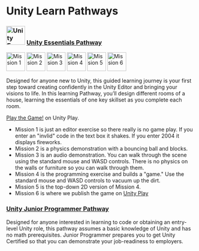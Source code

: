 # Unity Learn Pathways
### <a href="https://learn.unity.com/pathway/unity-essentials"><img alt="Unity Essentials" width="50px" src="https://images.credly.com/images/2ebece18-451f-4f69-868a-9b5edac57567/image.png"></a> [Unity Essentials Pathway](https://learn.unity.com/pathway/unity-essentials)

<p float="left">
<a href="https://learn.unity.com/mission/mission-1-editor-essentials">
<img alt="Mission 1" width="50px" src="https://unity-connect-prd.storage.googleapis.com/20240520/learn/images/ac3403d4-67e1-4043-991b-6024a6c7cb2c_Mission1_EditorEssential.png"></a>
<a href="https://learn.unity.com/mission/mission-2-3d-essentials">
<img alt="Mission 2" width="50px" src="https://unity-connect-prd.storage.googleapis.com/20240520/learn/images/fe7bd022-9127-4cd6-868d-6bea4bb50a82_Mission2_3DEssential.png"></a>
<a href="https://learn.unity.com/mission/mission-3-audio-essentials">
<img alt="Mission 3" width="50px" src="https://unity-connect-prd.storage.googleapis.com/20240520/learn/images/482b659b-a14b-4626-a835-1cd7400e4fa6_Mission3_AudioEssential.png"></a>
<a href="https://learn.unity.com/mission/mission-4-programming-essentials">
<img alt="Mission 4" width="50px" src="https://unity-connect-prd.storage.googleapis.com/20240521/learn/images/2c09924e-4c4b-4a74-bd36-b5b2b759de9d_Mission4_ProgrammingEssential.png"></a>
<a href="https://learn.unity.com/mission/mission-5-2d-essentials">
<img alt="Mission 5" width="50px" src="https://unity-connect-prd.storage.googleapis.com/20240521/learn/images/8561703a-a5f8-40ef-8330-d84bc586d630_Mission5_2DEssential.png"></a>
<a href="https://learn.unity.com/mission/mission-6-publishing-essentials">
<img alt="Mission 6" width="50px" src="https://unity-connect-prd.storage.googleapis.com/20240521/learn/images/bee70d77-814d-493d-9e6d-a8dc3ec0fdaa_Mission6_PublishingEssential.png"></a>
</p>

<p>
Designed for anyone new to Unity, this guided learning journey is your first step toward creating confidently in the Unity Editor and bringing your visions to life. In this learning Pathway, you’ll design different rooms of a house, learning the essentials of one key skillset as you complete each room.
</p>

[Play the Game!](https://play.unity.com/en/games/8a5b6a5c-2478-4798-bb8b-e93d9c8d6e30/unityessentials) on Unity Play.

<ul>
  <li>Mission 1 is just an editor exercise so there really is no game play.  If you enter an "invlid" code in the text box it shakes.  If you enter 2004 it displays fireworks.</li>
  <li>Mission 2 is a physics demonstration with a bouncing ball and blocks.</li>
  <li>Mission 3 is an audio demonstration.  You can walk through the scene using the standard mouse and WASD controls.  There is no physics on the walls or furniture so you can walk through them.</li>
  <li>Mission 4 is the programming exercise and builds a "game."    Use the standard mouse and WASD controls to vacuum up the dirt.</li>
  <li>Mission 5 is the top-down 2D version of Mission 4.</li>
  <li>Mission 6 is where we publish the game on <a href="https://play.unity.com/en/games/8a5b6a5c-2478-4798-bb8b-e93d9c8d6e30/unityessentials">Unity Play</a></li>
</ul>

### [Unity Junior Programmer Pathway](https://learn.unity.com/learn/pathway/junior-programmer)

<p>
Designed for anyone interested in learning to code or obtaining an entry-level Unity role, this pathway assumes a basic knowledge of Unity and has no math prerequisites. Junior Programmer prepares you to get Unity Certified so that you can demonstrate your job-readiness to employers.
</p>
